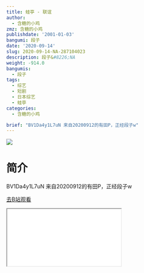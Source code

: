 ```yaml
---
title: 蛙亭 - 联谊
author:
  - 含糖的小鸡
zmz: 含糖的小鸡
publishdate: '2001-01-03'
bangumi: 段子
date: '2020-09-14'
slug: 2020-09-14-NA-287104023
description: 段子&#8226;NA
weight: -914.0
bangumis:
  - 段子
tags:
  - 综艺
  - 短剧
  - 日本综艺
  - 蛙亭
categories:
  - 含糖的小鸡

brief: "BV1Da4y1L7uN 来自20200912的有田P，正经段子w"
---
```

![](https://raw.githubusercontent.com/tcgriffith/owaraisite/master/static/tmpimg/bdbd9fe04c7004c022ca343070d3317d2f056847.jpg.480.jpg)
# 简介  
BV1Da4y1L7uN
来自20200912的有田P，正经段子w  

[去B站观看](https://www.bilibili.com/video/av287104023/)
<div class ="resp-container"><iframe class="testiframe" src="//player.bilibili.com/player.html?aid=287104023"", scrolling="no", allowfullscreen="true" > </iframe></div> 

